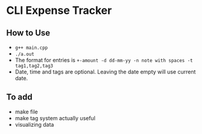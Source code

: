 # CLI Expense Tracker

## How to Use
- `g++ main.cpp`
- `./a.out`
- The format for entries is `+-amount -d dd-mm-yy -n note with spaces -t tag1,tag2,tag3`
- Date, time and tags are optional. Leaving the date empty will use current date.

## To add
- make file
- make tag system actually useful
- visualizing data